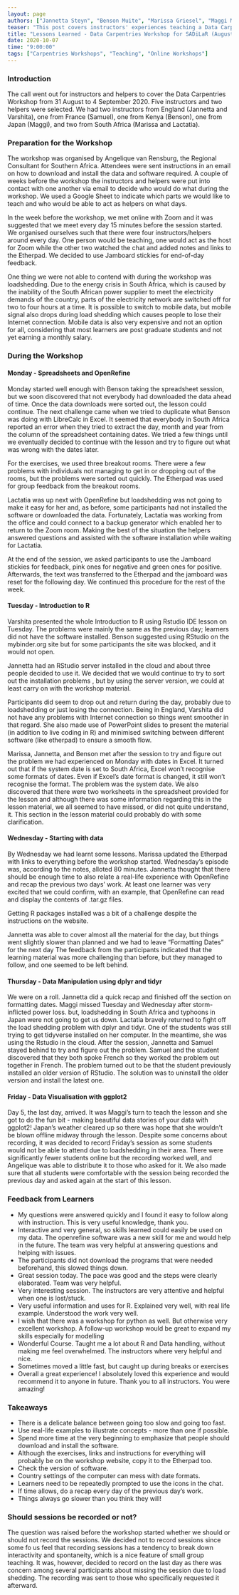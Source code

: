 ```yaml
---
layout: page
authors: ["Jannetta Steyn", "Benson Muite", "Marissa Griesel", "Maggi Mars", "Lactatia Motsuku", "Varshita Sher", "Marissa Griesel", "SamuelLe Lelièvre", "Angelique van Rensburg"]
teaser: "This post covers instructors' experiences teaching a Data Carpentries workshop for the South African Centre for Digital Language Resources in August 2020"
title: "Lessons Learned - Data Carpentries Workshop for SADiLaR (August 31, 2020)"
date: 2020-10-07
time: "9:00:00"
tags: ["Carpentries Workshops", "Teaching", "Online Workshops"]
---
```




### Introduction

The call went out for instructors and helpers to cover the Data Carpentries Workshop from 31 August to 4 September 2020. Five instructors and two helpers were selected. We had two instructors from England (Jannetta and Varshita), one from France (Samuel), one from Kenya (Benson), one from Japan (Maggi), and two from South Africa (Marissa and Lactatia).

### Preparation for the Workshop

The workshop was organised by Angelique van Rensburg, the Regional Consultant for Southern Africa.  Attendees were sent instructions in an email on how to download and install the data and software required. A couple of weeks before the workshop the instructors and helpers were put into contact with one another via email to decide who would do what during the workshop. We used a Google Sheet to indicate which parts we would like to teach and who would be able to act as helpers on what days.

In the week before the workshop, we met online with Zoom and it was suggested that we meet every day 15 minutes before the session started. We organised ourselves such that there were four instructors/helpers around every day. One person would be teaching, one would act as the host for Zoom while the other two watched the chat and added notes and links to the Etherpad. We decided to use Jamboard stickies for end-of-day feedback.

One thing we were not able to contend with during the workshop was loadshedding. Due to the energy crisis in South Africa, which is caused by the inability of the South African power supplier to meet the electricity demands of the country, parts of the electricity network are switched off for two to four hours at a time. It is possible to switch to mobile data, but mobile signal also drops during load shedding which causes people to lose their Internet connection. Mobile data is also very expensive and not an option for all, considering that most learners are post graduate students and not yet earning a monthly salary.

### During the Workshop

#### Monday - Spreadsheets and OpenRefine

Monday started well enough with Benson taking the spreadsheet session, but we soon discovered that not everybody had downloaded the data ahead of time. Once the data downloads were sorted out, the lesson could continue. The next challenge came when we tried to duplicate what Benson was doing with LibreCalc in Excel. It seemed that everybody in South Africa reported an error when they tried to extract the day, month and year from the column of the spreadsheet containing dates. We tried a few things until we eventually decided to continue with the lesson and try to figure out what was wrong with the dates later.

For the exercises, we used three breakout rooms. There were a few problems with individuals not managing to get in or dropping out of the rooms, but the problems were sorted out quickly. The Etherpad was used for group feedback from the breakout rooms.

Lactatia was up next with OpenRefine but loadshedding was not going to make it easy for her and, as before, some participants had not installed the software or downloaded the data. Fortunately, Lactatia was working from the office and could connect to a backup generator which enabled her to return to the Zoom room. Making the best of the situation the helpers answered questions and assisted with the software installation while waiting for Lactatia.

At the end of the session, we asked participants to use the Jamboard stickies for feedback, pink ones for negative and green ones for positive. Afterwards, the text was transferred to the Etherpad and the jamboard was reset for the following day. We continued this procedure for the rest of the week.

#### Tuesday - Introduction to R

Varshita presented the whole Introduction to R using Rstudio IDE lesson on Tuesday. The problems were mainly the same as the previous day; learners did not have the software installed. Benson suggested using RStudio on the mybinder.org site but for some participants the site was blocked, and it would not open.

Jannetta had an RStudio server installed in the cloud and about three people decided to use it. We decided that we would continue to try to sort out the installation problems , but by using the server version, we could at least carry on with the workshop material.

Participants did seem to drop out and return during the day, probably due to loadshedding or just losing the connection. Being in England, Varshita did not have any problems with Internet connection so things went smoother in that regard. She also made use of PowerPoint slides to present the material (in addition to live coding in R) and minimised switching between different software (like etherpad) to ensure a smooth flow. 

Marissa, Jannetta, and Benson met after the session to try and figure out the problem we had experienced on Monday with dates in Excel. It turned out that if the system date is set to South Africa, Excel won’t recognise some formats of dates. Even if Excel’s date format is changed, it still won’t recognise the format. The problem was the system date. We also discovered that there were two worksheets in the spreadsheet provided for the lesson and although there was some information regarding this in the lesson material, we all seemed to have missed, or did not quite understand, it. This section in the lesson material could probably do with some clarification.

#### Wednesday - Starting with data

By Wednesday we had learnt some lessons. Marissa updated the Etherpad with links to everything before the workshop started. Wednesday’s episode was, according to the notes, alloted 80 minutes. Jannetta thought that there should be enough time to also relate a real-life experience with OpenRefine and recap the previous two days’ work. At least one learner was very excited that we could confirm, with an example, that OpenRefine can read and display the contents of .tar.gz files.

Getting R packages installed was a bit of a challenge despite the instructions on the website.

Jannetta was able to cover almost all the material for the day, but things went slightly slower than planned and we had to leave “Formatting Dates” for the next day
The feedback from the participants indicated that the learning material was more challenging than before, but they managed to follow, and one seemed to be left behind.

#### Thursday - Data Manipulation using dplyr and tidyr

We were on a roll. Jannetta did a quick recap and finished off the section on formatting dates. Maggi missed Tuesday and Wednesday after storm-inflicted power loss. but, loadshedding in South Africa and typhoons in Japan were not going to get us down. Lactatia bravely returned to fight off the load shedding problem with dplyr and tidyr.
One of the students was still trying to get tidyverse installed on her computer. In the meantime, she was using the Rstudio in the cloud. After the session, Jannetta and Samuel stayed behind to try and figure out the problem. Samuel and the student discovered that they both spoke French so they worked the problem out together in French. The problem turned out to be that the student previously installed an older version of RStudio. The solution was to uninstall the older version and install the latest one.

#### Friday - Data Visualisation with ggplot2

Day 5, the last day, arrived. It was Maggi’s turn to teach the lesson and she got to do the fun bit - making beautiful data stories of your data with ggplot2! Japan’s weather cleared up so there was hope that she wouldn’t be blown offline midway through the lesson. Despite some concerns about recording, it was decided to record Friday’s session as some students would not be able to attend due to loadshedding in their area. There were significantly fewer students online but the recording worked well, and Angelique was able to distribute it to those who asked for it. We also made sure that all students were comfortable with the session being recorded the previous day and asked again at the start of this lesson.

### Feedback from Learners

* My questions were answered quickly and I found it easy to follow along with instruction. This is very useful knowledge, thank you.
* Interactive and very general, so skills learned could easily be used on my data. The openrefine software was a new skill for me and would help in the future. The team was very helpful at answering questions and helping with issues. 
* The participants did not download the programs that were needed beforehand, this slowed things down.
* Great session today. The pace was good and the steps were clearly elaborated. Team was very helpful.
* Very interesting session. The instructors are very attentive and helpful when one is lost/stuck.
* Very useful information and uses for R. Explained very well, with real life example. Understood the work very well.
* I wish that there was a workshop for python as well. But otherwise very excellent workshop. A follow-up workshop would be great to expand my skills especially for modelling
* Wonderful Course. Taught me a lot about R and Data handling, without making me feel overwhelmed. The instructors where very helpful and nice.
* Sometimes moved a little fast, but caught up during breaks or exercises
* Overall a great experience! I absolutely loved this experience and would recommend it to anyone in future. Thank you to all instructors. You were amazing!

### Takeaways

* There is a delicate balance between going too slow and going too fast.
* Use real-life examples to illustrate concepts - more than one if possible.
* Spend more time at the very beginning to emphasize that people should download and install the software.
* Although the exercises, links and instructions for everything will probably be on the workshop website, copy it to the Etherpad too.
* Check the version of software.
* Country settings of the computer can mess with date formats.
* Learners need to be repeatedly prompted to use the icons in the chat.
* If time allows, do a recap every day of the previous day’s work.
* Things always go slower than you think they will! 

### Should sessions be recorded or not?

The question was raised before the workshop started whether we should or should not record the sessions. We decided not to record sessions since some fo us  feel that recording sessions has a tendency to break down interactivity and spontaneity, which is a nice feature of small group teaching. It was, however, decided to record on the last day as there was concern among several participants about missing the session due to load shedding. The recording was sent to those who specifically requested it afterward.
